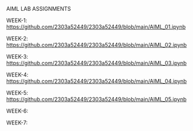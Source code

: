 AIML LAB ASSIGNMENTS

WEEK-1: https://github.com/2303a52449/2303a52449/blob/main/AIML_01.ipynb

WEEK-2: https://github.com/2303a52449/2303a52449/blob/main/AIML_02.ipynb

WEEK-3: https://github.com/2303a52449/2303a52449/blob/main/AIML_03.ipynb

WEEK-4: https://github.com/2303a52449/2303a52449/blob/main/AIML_04.ipynb

WEEK-5: https://github.com/2303a52449/2303a52449/blob/main/AIML_05.ipynb

WEEK-6:

WEEK-7:
